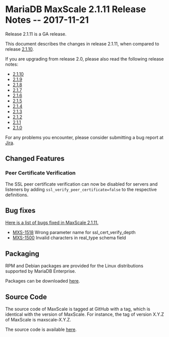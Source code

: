 # MariaDB MaxScale 2.1.11 Release Notes -- 2017-11-21

Release 2.1.11 is a GA release.

This document describes the changes in release 2.1.11, when compared
to release [2.1.10](MaxScale-2.1.10-Release-Notes.md).

If you are upgrading from release 2.0, please also read the following
release notes:

* [2.1.10](./MaxScale-2.1.10-Release-Notes.md)
* [2.1.9](./MaxScale-2.1.9-Release-Notes.md)
* [2.1.8](./MaxScale-2.1.8-Release-Notes.md)
* [2.1.7](./MaxScale-2.1.7-Release-Notes.md)
* [2.1.6](./MaxScale-2.1.6-Release-Notes.md)
* [2.1.5](./MaxScale-2.1.5-Release-Notes.md)
* [2.1.4](./MaxScale-2.1.4-Release-Notes.md)
* [2.1.3](./MaxScale-2.1.3-Release-Notes.md)
* [2.1.2](./MaxScale-2.1.2-Release-Notes.md)
* [2.1.1](./MaxScale-2.1.1-Release-Notes.md)
* [2.1.0](./MaxScale-2.1.0-Release-Notes.md)

For any problems you encounter, please consider submitting a bug report at
[Jira](https://jira.mariadb.org).

## Changed Features

### Peer Certificate Verification

The SSL peer certificate verification can now be disabled for servers and
listeners by adding `ssl_verify_peer_certificate=false` to the respective
definitions.

## Bug fixes

[Here is a list of bugs fixed in MaxScale 2.1.11.](https://jira.mariadb.org/issues/?jql=project%20%3D%20MXS%20AND%20issuetype%20%3D%20Bug%20AND%20status%20%3D%20Closed%20AND%20fixVersion%20%3D%202.1.11)

* [MXS-1518](https://jira.mariadb.org/browse/MXS-1518) Wrong parameter name for ssl_cert_verify_depth
* [MXS-1500](https://jira.mariadb.org/browse/MXS-1500) Invalid characters in real_type schema field

## Packaging

RPM and Debian packages are provided for the Linux distributions supported by
MariaDB Enterprise.

Packages can be downloaded [here](https://mariadb.com/resources/downloads).

## Source Code

The source code of MaxScale is tagged at GitHub with a tag, which is identical
with the version of MaxScale. For instance, the tag of version X.Y.Z of MaxScale
is maxscale-X.Y.Z.

The source code is available [here](https://github.com/mariadb-corporation/MaxScale).
